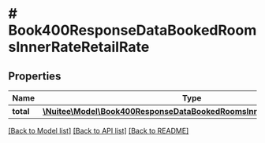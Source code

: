 # # Book400ResponseDataBookedRoomsInnerRateRetailRate

## Properties

Name | Type | Description | Notes
------------ | ------------- | ------------- | -------------
**total** | [**\Nuitee\Model\Book400ResponseDataBookedRoomsInnerRateRetailRateTotal**](Book400ResponseDataBookedRoomsInnerRateRetailRateTotal.md) |  | [optional]

[[Back to Model list]](../../README.md#models) [[Back to API list]](../../README.md#endpoints) [[Back to README]](../../README.md)
